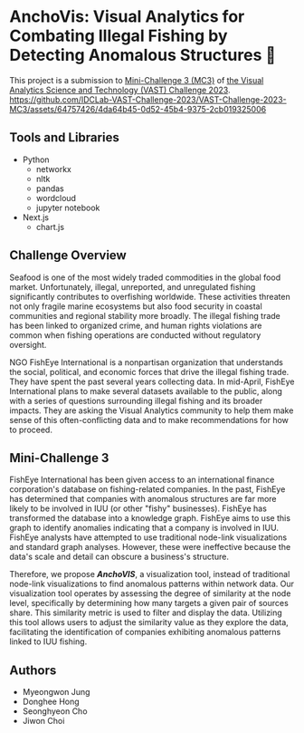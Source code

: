 # AnchoVis: Visual Analytics for Combating Illegal Fishing by Detecting Anomalous Structures :fishing_pole_and_fish:

This project is a submission to [Mini-Challenge 3 (MC3)](https://vast-challenge.github.io/2023/MC3.html) of [the Visual Analytics Science and Technology (VAST) Challenge 2023](https://vast-challenge.github.io/2023/index.html).
https://github.com/IDCLab-VAST-Challenge-2023/VAST-Challenge-2023-MC3/assets/64757426/4da64b45-0d52-45b4-9375-2cb019325006
## Tools and Libraries

- Python
  - networkx
  - nltk
  - pandas
  - wordcloud
  - jupyter notebook
- Next.js
  - chart.js

## Challenge Overview

Seafood is one of the most widely traded commodities in the global food market.
Unfortunately, illegal, unreported, and unregulated fishing significantly contributes to overfishing worldwide. These activities threaten not only fragile marine ecosystems but also food security in coastal communities and regional stability more broadly. The illegal fishing trade has been linked to organized crime, and human rights violations are common when fishing operations are conducted without regulatory oversight.

NGO FishEye International is a nonpartisan organization that understands the social, political, and economic forces that drive the illegal fishing trade. They have spent the past several years collecting data. In mid-April, FishEye International plans to make several datasets available to the public, along with a series of questions surrounding illegal fishing and its broader impacts. They are asking the Visual Analytics community to help them make sense of this often-conflicting data and to make recommendations for how to proceed.

## Mini-Challenge 3

FishEye International has been given access to an international finance corporation's database on fishing-related companies. In the past, FishEye has determined that companies with anomalous structures are far more likely to be involved in IUU (or other "fishy" businesses). FishEye has transformed the database into a knowledge graph. FishEye aims to use this graph to identify anomalies indicating that a company is involved in IUU. FishEye analysts have attempted to use traditional node-link visualizations and standard graph analyses. However, these were ineffective because the data's scale and detail can obscure a business's structure.

Therefore, we propose _<strong>AnchoVIS</strong>_, a visualization tool, instead of traditional node-link visualizations to find anomalous patterns within network data. Our visualization tool operates by assessing the degree of similarity at the node level, specifically by determining how many targets a given pair of sources share. This similarity metric is used to filter and display the data. Utilizing this tool allows users to adjust the similarity value as they explore the data, facilitating the identification of companies exhibiting anomalous patterns linked to IUU fishing.

## Authors

- Myeongwon Jung
- Donghee Hong
- Seonghyeon Cho
- Jiwon Choi
